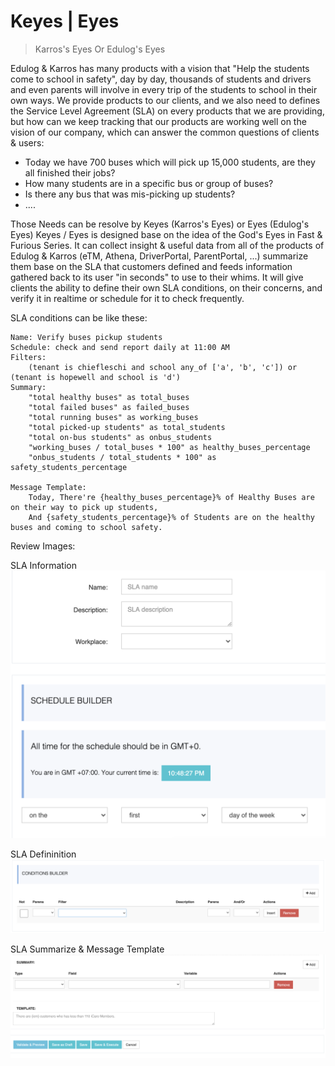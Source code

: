 # Keyes | Eyes

> Karros's Eyes Or Edulog's Eyes

Edulog & Karros has many products with a vision that "Help the students come to school in safety", day by day, thousands of students and drivers and even parents will involve in every trip of the students to school in their own ways. We provide products to our clients, and we also need to defines the Service Level Agreement (SLA) on every products that we are providing, but how can we keep tracking that our products are working well on the vision of our company, which can answer the common questions of clients & users:

- Today we have 700 buses which will pick up 15,000 students, are they all finished their jobs?
- How many students are in a specific bus or group of buses?
- Is there any bus that was mis-picking up students?
- ....

Those Needs can be resolve by Keyes (Karros's Eyes) or Eyes (Edulog's Eyes)
Keyes / Eyes is designed base on the idea of the God's Eyes in Fast & Furious Series. It can collect insight & useful data from all of the products of Edulog & Karros (eTM, Athena, DriverPortal, ParentPortal, ...) summarize them base on the SLA that customers defined and feeds information gathered back to its user "in seconds" to use to their whims.
It will give clients the ability to define their own SLA conditions, on their concerns, and verify it in realtime or schedule for it to check frequently.

SLA conditions can be like these:

    Name: Verify buses pickup students
    Schedule: check and send report daily at 11:00 AM
    Filters:
    	(tenant is chiefleschi and school any_of ['a', 'b', 'c']) or (tenant is hopewell and school is 'd')
    Summary:
    	"total healthy buses" as total_buses
    	"total failed buses" as failed_buses
    	"total running buses" as working_buses
    	"total picked-up students" as total_students
    	"total on-bus students" as onbus_students
    	"working_buses / total_buses * 100" as healthy_buses_percentage
    	"onbus_students / total_students * 100" as safety_students_percentage

    Message Template:
    	Today, There're {healthy_buses_percentage}% of Healthy Buses are on their way to pick up students,
    	And {safety_students_percentage}% of Students are on the healthy buses and coming to school safety.

Review Images:

SLA Information
![SLA Information](./image/sla_info.png)

SLA Defininition
![SLA Definition](./image/sla_definition.png)

SLA Summarize & Message Template
![SLA Definition](./image/sla_summary.png)
